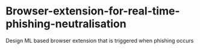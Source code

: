 # Browser-extension-for-real-time-phishing-neutralisation
Design ML based browser extension that is triggered when phishing occurs
